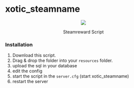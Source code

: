 # xotic_steamname
<div align='center'><img src='https://cdn.upload.systems/uploads/kHtJOTcv.png'/></div>



<p align='center'>Steamreward Script</p>


### Installation
1) Download this script.
2) Drag & drop the folder into your `resources` folder.
3) upload the sql in your database
4) edit the config
5) start the script in the `server.cfg` (start xotic_steamname)
6) restart the server
